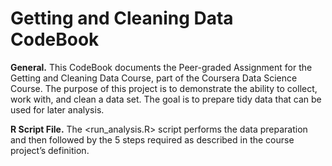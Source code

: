 # Getting and Cleaning Data CodeBook
**General.**  This CodeBook documents the Peer-graded Assignment for the Getting and Cleaning Data Course, part of the Coursera Data Science Course.
The purpose of this project is to demonstrate the ability to collect, work with, and clean a data set. The goal is to prepare tidy data that can 
be used for later analysis.

**R Script File.** The <run_analysis.R> script performs the data preparation and then followed by the 5 steps required as described in the course project’s definition.
